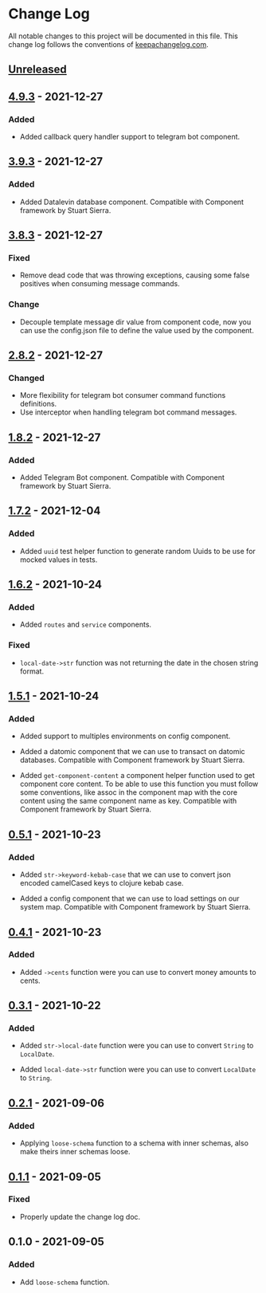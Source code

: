 # Change Log

All notable changes to this project will be documented in this file. This change log follows the conventions
of [keepachangelog.com](http://keepachangelog.com/).

## [Unreleased]

## [4.9.3] - 2021-12-27

### Added

- Added callback query handler support to telegram bot component.

## [3.9.3] - 2021-12-27

### Added

- Added Datalevin database component. Compatible with Component framework by Stuart Sierra.

## [3.8.3] - 2021-12-27

### Fixed

- Remove dead code that was throwing exceptions, causing some false positives when consuming message commands.

### Change

- Decouple template message dir value from component code, now you can use the config.json file to define the value used
  by the component.

## [2.8.2] - 2021-12-27

### Changed

- More flexibility for telegram bot consumer command functions definitions.
- Use interceptor when handling telegram bot command messages.

## [1.8.2] - 2021-12-27

### Added

- Added Telegram Bot component. Compatible with Component framework by Stuart Sierra.

## [1.7.2] - 2021-12-04

### Added

- Added `uuid` test helper function to generate random Uuids to be use for mocked values in tests.

## [1.6.2] - 2021-10-24

### Added

- Added `routes` and `service` components.

### Fixed

- `local-date->str` function was not returning the date in the chosen string format.

## [1.5.1] - 2021-10-24

### Added

- Added support to multiples environments on config component.

- Added a datomic component that we can use to transact on datomic databases. Compatible with Component framework by
  Stuart Sierra.

- Added `get-component-content` a component helper function used to get component core content. To be able to use this
  function you must follow some conventions, like assoc in the component map with the core content using the same
  component name as key. Compatible with Component framework by Stuart Sierra.

## [0.5.1] - 2021-10-23

### Added

- Added `str->keyword-kebab-case` that we can use to convert json encoded camelCased keys to clojure kebab case.

- Added a config component that we can use to load settings on our system map. Compatible with Component framework by
  Stuart Sierra.

## [0.4.1] - 2021-10-23

### Added

- Added `->cents` function were you can use to convert money amounts to cents.

## [0.3.1] - 2021-10-22

### Added

- Added `str->local-date` function were you can use to convert `String` to `LocalDate`.

- Added `local-date->str` function were you can use to convert `LocalDate` to `String`.

## [0.2.1] - 2021-09-06

### Added

- Applying `loose-schema` function to a schema with inner schemas, also make theirs inner schemas loose.

## [0.1.1] - 2021-09-05

### Fixed

- Properly update the change log doc.

## 0.1.0 - 2021-09-05

### Added

- Add `loose-schema` function.

[Unreleased]: https://github.com/macielti/common-clj/compare/0.1.1...HEAD

[4.9.3]: https://github.com/macielti/common-clj/compare/4.9.3...3.9.3

[3.9.3]: https://github.com/macielti/common-clj/compare/3.9.3...3.8.3

[3.8.3]: https://github.com/macielti/common-clj/compare/3.8.3...2.8.2

[2.8.2]: https://github.com/macielti/common-clj/compare/2.8.2...1.8.2

[1.8.2]: https://github.com/macielti/common-clj/compare/1.8.2...1.7.2

[1.7.2]: https://github.com/macielti/common-clj/compare/1.7.2...1.6.2

[1.6.2]: https://github.com/macielti/common-clj/compare/1.6.2...1.5.1

[1.5.1]: https://github.com/macielti/common-clj/compare/1.5.1...0.5.1

[0.5.1]: https://github.com/macielti/common-clj/compare/0.5.1...0.4.1

[0.4.1]: https://github.com/macielti/common-clj/compare/0.4.1...0.3.1

[0.3.1]: https://github.com/macielti/common-clj/compare/0.3.1...0.2.1

[0.2.1]: https://github.com/macielti/common-clj/compare/0.2.1...0.1.1

[0.1.1]: https://github.com/macielti/common-clj/compare/0.1.1...0.1.0
